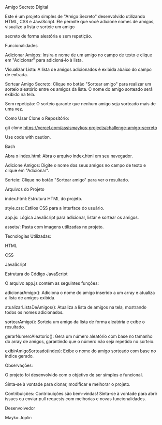 Amigo Secreto Digital

Este é um projeto simples de "Amigo Secreto" desenvolvido utilizando HTML, CSS e JavaScript. Ele permite que você adicione nomes de amigos, visualize a lista e sorteie um amigo 

secreto de forma aleatória e sem repetição.

Funcionalidades

Adicionar Amigos: Insira o nome de um amigo no campo de texto e clique em "Adicionar" para adicioná-lo à lista.

Visualizar Lista: A lista de amigos adicionados é exibida abaixo do campo de entrada.

Sortear Amigo Secreto: Clique no botão "Sortear amigo" para realizar um sorteio aleatório entre os amigos da lista. O nome do amigo sorteado será exibido na tela.

Sem repetição: O sorteio garante que nenhum amigo seja sorteado mais de uma vez.

Como Usar
Clone o Repositório:

git clone https://vercel.com/assismaykos-projects/challenge-amigo-secreto

Use code with caution.

Bash

Abra o index.html: Abra o arquivo index.html em seu navegador.

Adicione Amigos: Digite o nome dos seus amigos no campo de texto e clique em "Adicionar".

Sorteie: Clique no botão "Sortear amigo" para ver o resultado.

Arquivos do Projeto

index.html: Estrutura HTML do projeto.

style.css: Estilos CSS para a interface do usuário.

app.js: Lógica JavaScript para adicionar, listar e sortear os amigos.

assets/: Pasta com imagens utilizadas no projeto.

Tecnologias Utilizadas:

HTML

CSS

JavaScript

Estrutura do Código JavaScript

O arquivo app.js contém as seguintes funções:

adicionarAmigo(): Adiciona o nome do amigo inserido a um array e atualiza a lista de amigos exibida.

atualizarListaDeAmigos(): Atualiza a lista de amigos na tela, mostrando todos os nomes adicionados.

sortearAmigo(): Sorteia um amigo da lista de forma aleatória e exibe o resultado.

gerarNumeroAleatorio(): Gera um número aleatório com base no tamanho do array de amigos, garantindo que o número não seja repetido no sorteio.

exibirAmigoSorteado(index): Exibe o nome do amigo sorteado com base no índice gerado.

Observações:

O projeto foi desenvolvido com o objetivo de ser simples e funcional.

Sinta-se à vontade para clonar, modificar e melhorar o projeto.

Contribuições:
Contribuições são bem-vindas! Sinta-se à vontade para abrir issues ou enviar pull requests com melhorias e novas funcionalidades.

Desenvolvedor

Mayko Joplin
